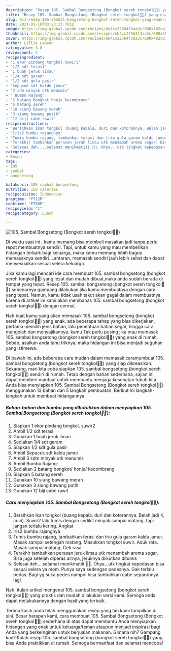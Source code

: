 ```yaml
---
description: "Resep 105. Sambal Bongsetong (Bongkot sereh tongkol🤭🤭) yang enak Untuk Jualan"
title: "Resep 105. Sambal Bongsetong (Bongkot sereh tongkol🤭🤭) yang enak Untuk Jualan"
slug: 911-resep-105-sambal-bongsetong-bongkot-sereh-tongkol-yang-enak-untuk-jualan
date: 2021-01-18T03:23:23.701Z
image: https://img-global.cpcdn.com/recipes/eb4cc22564f3aa3c/680x482cq70/105-sambal-bongsetong-bongkot-sereh-tongkol🤭🤭-foto-resep-utama.jpg
thumbnail: https://img-global.cpcdn.com/recipes/eb4cc22564f3aa3c/680x482cq70/105-sambal-bongsetong-bongkot-sereh-tongkol🤭🤭-foto-resep-utama.jpg
cover: https://img-global.cpcdn.com/recipes/eb4cc22564f3aa3c/680x482cq70/105-sambal-bongsetong-bongkot-sereh-tongkol🤭🤭-foto-resep-utama.jpg
author: Lillie Lawson
ratingvalue: 3.8
reviewcount: 4
recipeingredient:
- "1 ekor pindang tongkol suwir2"
- "1/2 sdt terasi"
- "1 buah jeruk limau"
- "1/4 sdt garam"
- "1/2 sdt gula pasir"
- "Sepucuk sdt kaldu jamur"
- "3 sdm minyak utk menumis"
- " Bumbu Rajang"
- "2 batang bongkot honje kecombrang"
- "5 batang sereh"
- "10 siung bawang merah"
- "3 siung bawang putih"
- "12 biji cabe rawit"
recipeinstructions:
- "Bersihkan ikan tongkol (buang kepala, duri dan kotorannya. Belah jadi 4, cuci). Suwir2 lalu tumis dengan sedikit minyak sampai matang, tapi jangan terlalu kering. Angkat"
- "Iris2 bumbu rajangnya"
- "Tumis bumbu rajang, tambahkan terasi dan trio gula garam kaldu jamur. Masak sampai setengah matang. Masukkan tongkol suwir. Aduk rata. Masak sampai matang. Cek rasa"
- "Terakhir tambahkan perasan jeruk limau utk menambah aroma segar. Bisa juga setelah diperas airnya, jeruknya diikutkan ditumis"
- "Selesai deh....selamat menikmatiii 🥰🥰. Ohya...utk tingkat kepedasan bisa sesuai selera ya mom. Punya saya sedengan pedesnya. Gak terlalu pedas. Bagi yg suka pedes nampol bisa tambahkan cabe separuhnya lagi"
categories:
- Resep
tags:
- 105
- sambal
- bongsetong

katakunci: 105 sambal bongsetong 
nutrition: 150 calories
recipecuisine: Indonesian
preptime: "PT12M"
cooktime: "PT56M"
recipeyield: "1"
recipecategory: Lunch

---
```



![105. Sambal Bongsetong (Bongkot sereh tongkol🤭🤭)](https://img-global.cpcdn.com/recipes/eb4cc22564f3aa3c/680x482cq70/105-sambal-bongsetong-bongkot-sereh-tongkol🤭🤭-foto-resep-utama.jpg)

Di waktu  saat ini , kamu memang bisa membeli masakan jadi tanpa perlu repot membuatnya sendiri. Tapi, untuk kamu yang mau memberikan hidangan terbaik bagi keluarga, maka kamu memang lebih bagus memasaknya sendiri. Lantaran, memasak sendiri jauh lebih sehat dan dapat menyesuaikan sesuai selera keluarga.

Jika kamu lagi mencari ide cara membuat 105. sambal bongsetong (bongkot sereh tongkol🤭🤭) yang lezat dan mudah dibuat,maka anda sudah berada di tempat yang tepat. Resep 105. sambal bongsetong (bongkot sereh tongkol🤭🤭)  sebenarnya gampang dilakukan jika kamu membuatnya dengan cara yang tepat. Namun, kamu tidak usah takut akan gagal dalam membuatnya 
karena di artikel ini kami akan membahas 105. sambal bongsetong (bongkot sereh tongkol🤭🤭) dengan cermat.  



Nah buat kamu yang akan memasak 105. sambal bongsetong (bongkot sereh tongkol🤭🤭) yang enak, ada beberapa tahap yang bisa dikerjakan, pertama memilih jenis bahan, lalu penentuan bahan segar, hingga cara mengolah dan menyajikannya. kamu Tak perlu pusing jika mau memasak 105. sambal bongsetong (bongkot sereh tongkol🤭🤭) yang enak di rumah. Sebab, asalkan anda  tahu triknya, maka hidangan ini bisa menjadi suguhan yang istimewa.

Di bawah ini, ada beberapa cara mudah dalam memasak caramembuat 105. sambal bongsetong (bongkot sereh tongkol🤭🤭) yang siap dikreasikan. Sekarang, mari kita coba siapkan 105. sambal bongsetong (bongkot sereh tongkol🤭🤭) sendiri di rumah. Tetap dengan bahan sederhana, sajian ini dapat memberi manfaat untuk membantu menjaga kesehatan tubuh kita. Anda bisa menyiapkan 105. Sambal Bongsetong (Bongkot sereh tongkol🤭🤭) menggunakan 13 bahan dan 5 langkah pembuatan. Berikut ini langkah-langkah untuk membuat hidangannya.

<!--inarticleads1-->

##### Bahan-bahan dan bumbu yang dibutuhkan dalam menyiapkan 105. Sambal Bongsetong (Bongkot sereh tongkol🤭🤭):

1. Siapkan 1 ekor pindang tongkol, suwir2
1. Ambil 1/2 sdt terasi
1. Gunakan 1 buah jeruk limau
1. Sediakan 1/4 sdt garam
1. Siapkan 1/2 sdt gula pasir
1. Ambil Sepucuk sdt kaldu jamur
1. Ambil 3 sdm minyak utk menumis
1. Ambil  Bumbu Rajang:
1. Sediakan 2 batang bongkot/ honje/ kecombrang
1. Siapkan 5 batang sereh
1. Gunakan 10 siung bawang merah
1. Gunakan 3 siung bawang putih
1. Gunakan 12 biji cabe rawit




<!--inarticleads2-->

##### Cara menyiapkan 105. Sambal Bongsetong (Bongkot sereh tongkol🤭🤭):

1. Bersihkan ikan tongkol (buang kepala, duri dan kotorannya. Belah jadi 4, cuci). Suwir2 lalu tumis dengan sedikit minyak sampai matang, tapi jangan terlalu kering. Angkat
1. Iris2 bumbu rajangnya
1. Tumis bumbu rajang, tambahkan terasi dan trio gula garam kaldu jamur. Masak sampai setengah matang. Masukkan tongkol suwir. Aduk rata. Masak sampai matang. Cek rasa
1. Terakhir tambahkan perasan jeruk limau utk menambah aroma segar. Bisa juga setelah diperas airnya, jeruknya diikutkan ditumis
1. Selesai deh....selamat menikmatiii 🥰🥰. Ohya...utk tingkat kepedasan bisa sesuai selera ya mom. Punya saya sedengan pedesnya. Gak terlalu pedas. Bagi yg suka pedes nampol bisa tambahkan cabe separuhnya lagi




Nah, itulah artikel mengenai  105. sambal bongsetong (bongkot sereh tongkol🤭🤭)  yang praktis dan mudah dilakukan versi kami. Semoga anda dapat melakukannya dengan hasil yang terbaik. 

Terima kasih anda telah menggunakan resep yang tim kami tampilkan di sini. Besar harapan kami, cara membuat  105. Sambal Bongsetong (Bongkot sereh tongkol🤭🤭) sederhana di atas dapat membantu Anda menyiapkan hidangan yang enak untuk keluarga/teman ataupun menjadi inspirasi bagi Anda yang berkeinginan untuk berjualan makanan. Gimana nih? Gampang kan? Itulah resep 105. sambal bongsetong (bongkot sereh tongkol🤭🤭) yang bisa Anda praktikkan di rumah. Semoga bermanfaat dan selamat mencoba!

